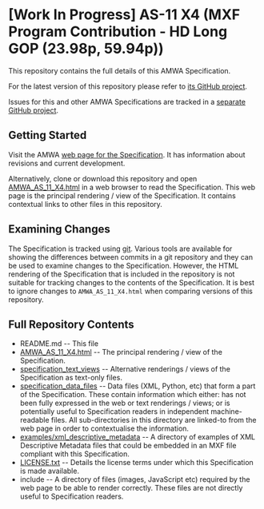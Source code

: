 # **[Work In Progress]** AS-11 X4 (MXF Program Contribution - HD Long GOP (23.98p, 59.94p))

This repository contains the full details of this AMWA Specification.

For the latest version of this repository please refer to [its GitHub project](https://github.com/AMWA-TV/AS-11_X4/).

Issues for this and other AMWA Specifications are tracked in a [separate GitHub project](https://github.com/AMWA-TV/AS-11_Overview).

## Getting Started

Visit the AMWA [web page for the Specification](http://amwa.tv/projects/AS-11-X4.shtml). It has information about revisions and current development.

Alternatively, clone or download this repository and open [AMWA_AS_11_X4.html](AMWA_AS_11_X4.html) in a web browser to read the Specification. This web page is the principal rendering / view of the Specification. It contains contextual links to other files in this repository.

## Examining Changes

The Specification is tracked using [git](http://git-scm.com/). Various tools are available for showing the differences between commits in a git repository and they can be used to examine changes to the Specification. However, the HTML rendering of the Specification that is included in the repository is not suitable for tracking changes to the contents of the Specification. It is best to ignore changes to `AMWA_AS_11_X4.html` when comparing versions of this repository.

## Full Repository Contents

* README.md -- This file
* [AMWA_AS_11_X4.html](AMWA_AS_11_X4.html) -- The principal rendering / view of the Specification.
* [specification_text_views](specification_text_views) -- Alternative renderings / views of the Specification as text-only files.
* [specification_data_files](specification_data_files) -- Data files (XML, Python, etc) that form a part of the Specification. These contain information which either: has not been fully expressed in the web or text renderings / views; or is potentially useful to Specification readers in independent machine-readable files. All sub-directories in this directory are linked-to from the web page in order to contextualise the information.
* [examples/xml_descriptive_metadata](examples/xml_descriptive_metadata) -- A directory of examples of XML Descriptive Metadata files that could be embedded in an MXF file compliant with this Specification.
* [LICENSE.txt](LICENSE.txt) -- Details the license terms under which this Specification is made available.
* include -- A directory of files (images, JavaScript etc) required by the web page to be able to render correctly. These files are not directly useful to Specification readers.
